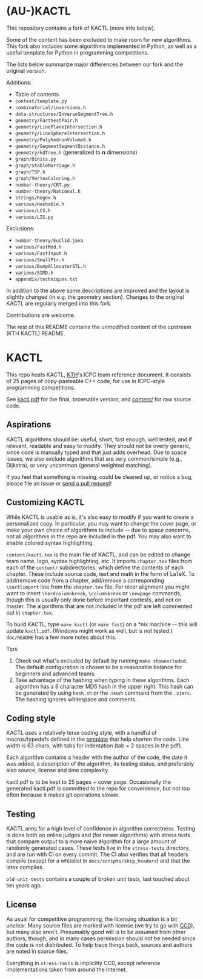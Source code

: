 # (AU-)KACTL

This repository contains a fork of KACTL (more info below).

Some of the content has been excluded to make room for new algorithms. This fork also includes some algorithms implemented in Python, as well as a useful template for Python in programming competitions.

The lists below summarize major differences between our fork and the original version.

Additions:

* Table of contents
* `contest/template.py`
* `combinatorial/inversions.h`
* `data-structures/InverseSegmentTree.h`
* `geometry/FarthestPair.h`
* `geometry/LinePlaneIntersection.h`
* `geometry/LineSphereIntersection.h`
* `geometry/PolyhedronVolume6.h`
* `geometry/SegmentSegmentDistance.h`
* `geometry/kdTree.h` (generalized to **n** dimensions)
* `graph/Dinics.py`
* `graph/StableMarriage.h`
* `graph/TSP.h`
* `graph/VertexColoring.h`
* `number-theory/CRT.py`
* `number-theory/Rational.h`
* `strings/Regex.h`
* `various/Hashable.h`
* `various/LCS.h`
* `various/LIS.py`

Exclusions:

* `number-theory/Euclid.java`
* `various/FastMod.h`
* `various/FastInput.h`
* `various/SmallPtr.h`
* `various/BumpAllocatorSTL.h`
* `various/SIMD.h`
* `appendix/techniques.txt`

In addition to the above some descriptions are improved and the layout is slightly changed (in e.g. the geometry section). Changes to the original KACTL are regularly merged into this fork.

Contributions are welcome.

The rest of this README contains the unmodified content of the upstream (KTH KACTL) README.

# KACTL

This repo hosts KACTL, [KTH](https://en.wikipedia.org/wiki/KTH_Royal_Institute_of_Technology)'s ICPC team reference document.
It consists of 25 pages of copy-pasteable C++ code, for use in ICPC-style programming competitions.

See [kactl.pdf](./kactl.pdf) for the final, browsable version, and [content/](./content/) for raw source code.

## Aspirations

KACTL algorithms should be: useful, short, fast enough, well tested, and if relevant, readable and easy to modify.
They should *not* be overly generic, since code is manually typed and that just adds overhead.
Due to space issues, we also exclude algorithms that are very common/simple (e.g., Dijkstra), or very uncommon (general weighted matching).

If you feel that something is missing, could be cleaned up, or notice a bug, please file an issue or [send a pull request](https://help.github.com/articles/fork-a-repo/)!

## Customizing KACTL

While KACTL is usable as is, it's also easy to modify if you want to create a personalized copy.
In particular, you may want to change the cover page, or make your own choice of algorithms to include --
due to space concerns, not all algorithms in the repo are included in the pdf.
You may also want to enable colored syntax highlighting.

`content/kactl.tex` is the main file of KACTL, and can be edited to change team name, logo, syntax highlighting, etc.
It imports `chapter.tex` files from each of the `content/` subdirectories, which define the contents of each chapter.
These include source code, text and math in the form of LaTeX.
To add/remove code from a chapter, add/remove a corresponding `\kactlimport` line from the `chapter.tex` file.
For nicer alignment you might want to insert `\hardcolumnbreak`, `\columnbreak` or `\newpage` commands,
though this is usually only done before important contests, and not on master.
The algorithms that are not included in the pdf are left commented out in `chapter.tex`.

To build KACTL, type `make kactl` (or `make fast`) on a \*nix machine -- this will update `kactl.pdf`.
(Windows might work as well, but is not tested.) `doc/README` has a few more notes about this.

Tips:
1. Check out what's excluded by default by running `make showexcluded`.
The default configuration is chosen to be a reasonable balance for beginners
and advanced teams.
2. Take advantage of the hashing when typing in these algorithms. Each
algorithm has a 6 character MD5 hash in the upper right. This hash can be
generated by using `hash.sh` or the `:Hash` command from the `.vimrc`. The
hashing ignores whitespace and comments.

## Coding style

KACTL uses a relatively terse coding style, with a handful of macros/typedefs defined in the
[template](./content/contest/template.cpp) that help shorten the code.
Line width is 63 chars, with tabs for indentation (tab = 2 spaces in the pdf).

Each algorithm contains a header with the author of the code, the date it
was added, a description of the algorithm, its testing status, and preferably also
source, license and time complexity.

kactl.pdf is to be kept to 25 pages + cover page.
Occasionally the generated kactl.pdf is committed to the repo for convenience, but not too often because it makes git operations slower.

## Testing

KACTL aims for a high level of confidence in algorithm correctness.
Testing is done both on online judges and (for newer algorithms) with stress tests
that compare output to a more naive algorithm for a large amount of randomly generated cases.
These tests live in the `stress-tests` directory, and are run with CI on every commit. The CI also verifies that all headers compile (except for a whitelist in `docs/scripts/skip_headers`) and that the latex compiles.

`old-unit-tests` contains a couple of broken unit tests, last touched about ten years ago.

## License

As usual for competitive programming, the licensing situation is a bit unclear.
Many source files are marked with license (we try to go with
[CC0](https://creativecommons.org/share-your-work/public-domain/cc0/)), but many also aren't.
Presumably good will is to be assumed from other authors, though, and in many cases permission should not be needed since the code is not distributed.
To help trace things back, sources and authors are noted in source files.

Everything in `stress-tests` is implicitly CC0, except reference implementations taken from around the Internet.
